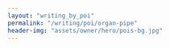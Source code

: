 ```yaml
---
layout: "writing_by_poi"
permalink: "/writing/poi/organ-pipe"
header-img: "assets/owner/hero/pois-bg.jpg"
---
```

